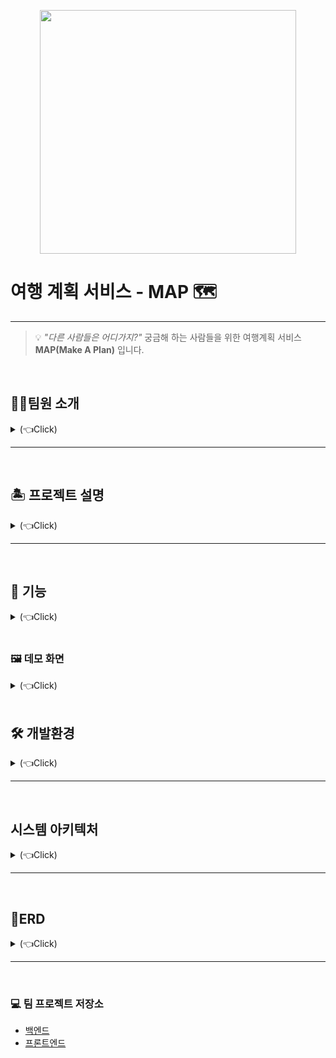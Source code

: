 
<p align="center"><img src="https://user-images.githubusercontent.com/74237301/181483094-bccf38e8-4c39-4933-b84e-e17172dc5793.png" width="410px" height="390px">

# **여행 계획 서비스 - MAP 🗺️**

* * *

> 💡
*"다른 사람들은 어디가지?"*  궁금해 하는 사람들을 위한 여행계획 서비스 **MAP(Make A Plan)** 입니다.
 



<br>

## 🧑‍💻팀원 소개 
<details>
  <summary>(👈Click)</summary>
</br>

  | [이광민](https://github.com/leawvc) | [강문정](https://github.com/dev-kmj) | [윤상진](https://github.com/tkdwls4453) |
  | :---: | :---: | :---: | 
  | <img src="https://user-images.githubusercontent.com/74237301/181447155-f76af3e4-2177-4bba-9276-10ded4eb5385.gif" width="150" height="150"> | <img src="https://avatars.githubusercontent.com/u/74237301?v=4" width="150" height="150"> | <img src="https://user-images.githubusercontent.com/74237301/181447271-7690456e-a29b-4d01-92ac-d04efdb81367.png" width="150" height="150"> |
  | 팀장, 개발자 | 개발자 | 개발자 | 
</details>



---
<br>

## 🏝️ 프로젝트 설명 
<details>
    <summary>(👈Click)</summary>
</br>

<p>✨여행 계획을 세우기 어려워하는 사람들을 위한 서비스입니다.</p>
코로나 규제가 많이 완화되면서 많은 사람들이 그동안 하지 못했던 여행이나 
야외 데이트를 많이 하고 있는 요즘, 여행 게획을 세우기 힘들어 하는 사람들을 위한 
커뮤니티 서비스를 기획하게 되었습니다. <br>
MAP(make a plan)은 이름에서도 알 수 있듯이 내가 세운 계획을 지도에 직관적으로 나타낼 수 있고 
다른 사용자들과 여행 계획을 공유하며 자유롭게 소통할 수 있게 해줍니다.
</details>


***
<br>

## 📌 기능 
<details>
  <summary>(👈Click)</summary>
</br>

> 
> JWT 로그인<br>
소셜 로그인 (카카오)<br>
> 여행 게시물 CRUD<br>
> 댓글과 좋아요 기능<br>
> 일정 CRUD<br>
> 커뮤니티 게시물 CRUD<br>
> 마이페이지

</details>



<br>

### 🖼️ 데모 화면
<details>
  <summary>(👈Click)</summary>
</br>

  | **인트로 페이지** | **로그인** |  
  | :---: | :---: |
  | ![인트로](https://user-images.githubusercontent.com/74237301/181457667-b8c1a2ca-b07c-4c39-b357-50f0a4fbd23e.JPG) | ![로그인화면](https://user-images.githubusercontent.com/74237301/181460559-17418ae0-96bf-43d1-84e9-6d2ac74983eb.JPG) |

  | **메인화면** - 여행게시물 목록 | **여행게시물 작성** | 
  | :---: | :---: |
  | ![메인페이지](https://user-images.githubusercontent.com/74237301/181480597-c76e0efb-a83a-4fe8-9d47-570f36b6217f.JPG) | ![여행작성](https://user-images.githubusercontent.com/74237301/181463799-f9633884-98e1-452a-9b83-06c464dc2484.JPG) | 

  | **여행게시물 상세** | **커뮤니티 목록** | 
  | :---: | :---: |
  | ![여행상세](https://user-images.githubusercontent.com/74237301/181480421-a2ef8d8b-9207-4d76-b2e0-ccaafb36d516.JPG) | ![커뮤니티목록](https://user-images.githubusercontent.com/74237301/181480156-a2e6a856-9e1c-48a1-8087-ecdeb6e71ec9.JPG) | 

  | **커뮤니티 상세** | **마이페이지** | 
  | :---: | :---: |
  | ![커뮤니티상세](https://user-images.githubusercontent.com/74237301/181480272-33e1008c-85a7-4828-8602-26243fdf3dad.JPG) | ![마이페이지](https://user-images.githubusercontent.com/74237301/181462981-edf712b6-70e6-49d9-b415-ca6225736b7f.JPG) | 

</details>



<br>

## 🛠️ 개발환경
<details>
  <summary>(👈Click)</summary>
</br>

* Java11
* SpringBoot2.7.1
* Gradle
* RDS 
* AWS EC2
* AWS S3
* S3
* Github Action
* Spring Security
* JWT
* Kakao Maps 
* Kakao Login REST API

</details>


***

<br>

## 시스템 아키텍처
<details>
  <summary>(👈Click)</summary>
</br>
<img src="https://user-images.githubusercontent.com/74237301/181436941-8ef4f212-3497-432c-a297-bc6ed94ff246.JPG">
</details>



***





<br>

## 📐ERD 
<details>
  <summary>(👈Click)</summary>
</br>  
<img src="https://user-images.githubusercontent.com/74237301/181441959-25dabbf7-0e35-40c1-ad3b-817b8066833d.JPG">
</details>




***
<br>

### 💻 팀 프로젝트 저장소 
* [백엔드](https://github.com/dev-kmj/final_project_MAP_back.git)
* [프론트엔드](https://github.com/alaliyo/final_project_MAP_front)
</br>

